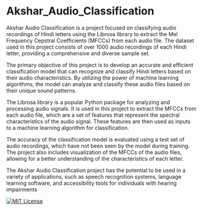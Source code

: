 # Akshar_Audio_Classification


Akshar Audio Classification is a project focused on classifying audio recordings of Hindi letters using the Librosa library to extract the Mel Frequency Cepstral Coefficients (MFCCs) from each audio file. The dataset used in this project consists of over 1000 audio recordings of each Hindi letter, providing a comprehensive and diverse sample set.

The primary objective of this project is to develop an accurate and efficient classification model that can recognize and classify Hindi letters based on their audio characteristics. By utilizing the power of machine learning algorithms, the model can analyze and classify these audio files based on their unique sound patterns.

The Librosa library is a popular Python package for analyzing and processing audio signals. It is used in this project to extract the MFCCs from each audio file, which are a set of features that represent the spectral characteristics of the audio signal. These features are then used as inputs to a machine learning algorithm for classification.

The accuracy of the classification model is evaluated using a test set of audio recordings, which have not been seen by the model during training. The project also includes visualization of the MFCCs of the audio files, allowing for a better understanding of the characteristics of each letter.

The Akshar Audio Classification project has the potential to be used in a variety of applications, such as speech recognition systems, language learning software, and accessibility tools for individuals with hearing impairments

[![MIT License](https://img.shields.io/badge/License-MIT-green.svg)](https://choosealicense.com/licenses/mit/)
